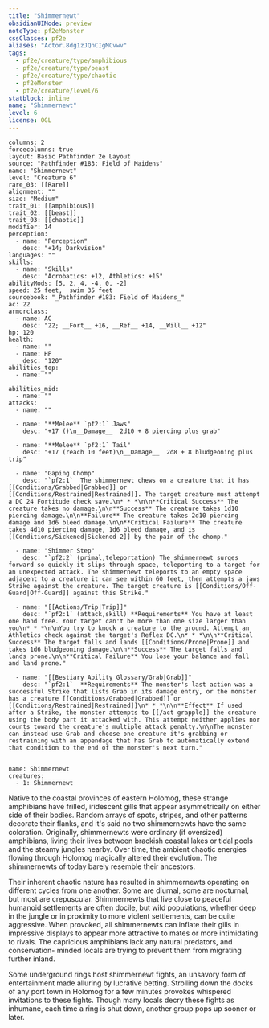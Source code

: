 ```yaml
---
title: "Shimmernewt"
obsidianUIMode: preview
noteType: pf2eMonster
cssClasses: pf2e
aliases: "Actor.8dg1zJQnCIgMCvwv" 
tags:
  - pf2e/creature/type/amphibious
  - pf2e/creature/type/beast
  - pf2e/creature/type/chaotic
  - pf2eMonster
  - pf2e/creature/level/6
statblock: inline
name: "Shimmernewt"
level: 6
license: OGL
---
```


```statblock
columns: 2
forcecolumns: true
layout: Basic Pathfinder 2e Layout
source: "Pathfinder #183: Field of Maidens"
name: "Shimmernewt"
level: "Creature 6"
rare_03: [[Rare]]
alignment: ""
size: "Medium"
trait_01: [[amphibious]]
trait_02: [[beast]]
trait_03: [[chaotic]]
modifier: 14
perception:
  - name: "Perception"
    desc: "+14; Darkvision"
languages: ""
skills:
  - name: "Skills"
    desc: "Acrobatics: +12, Athletics: +15"
abilityMods: [5, 2, 4, -4, 0, -2]
speed: 25 feet,  swim 35 feet
sourcebook: "_Pathfinder #183: Field of Maidens_"
ac: 22
armorclass:
  - name: AC
    desc: "22; __Fort__ +16, __Ref__ +14, __Will__ +12"
hp: 120
health:
  - name: ""
  - name: HP
    desc: "120"
abilities_top:
  - name: ""

abilities_mid:
  - name: ""
attacks:
  - name: ""

  - name: "**Melee** `pf2:1` Jaws"
    desc: "+17 ()\n__Damage__  2d10 + 8 piercing plus grab"

  - name: "**Melee** `pf2:1` Tail"
    desc: "+17 (reach 10 feet)\n__Damage__  2d8 + 8 bludgeoning plus trip"

  - name: "Gaping Chomp"
    desc: "`pf2:1`  The shimmernewt chews on a creature that it has [[Conditions/Grabbed|Grabbed]] or [[Conditions/Restrained|Restrained]]. The target creature must attempt a DC 24 Fortitude check save.\n* * *\n\n**Critical Success** The creature takes no damage.\n\n**Success** The creature takes 1d10 piercing damage.\n\n**Failure** The creature takes 2d10 piercing damage and 1d6 bleed damage.\n\n**Critical Failure** The creature takes 4d10 piercing damage, 1d6 bleed damage, and is [[Conditions/Sickened|Sickened 2]] by the pain of the chomp."

  - name: "Shimmer Step"
    desc: "`pf2:2` (primal,teleportation) The shimmernewt surges forward so quickly it slips through space, teleporting to a target for an unexpected attack. The shimmernewt teleports to an empty space adjacent to a creature it can see within 60 feet, then attempts a jaws Strike against the creature. The target creature is [[Conditions/Off-Guard|Off-Guard]] against this Strike."

  - name: "[[Actions/Trip|Trip]]"
    desc: "`pf2:1` (attack,skill) **Requirements** You have at least one hand free. Your target can't be more than one size larger than you\n* * *\n\nYou try to knock a creature to the ground. Attempt an Athletics check against the target's Reflex DC.\n* * *\n\n**Critical Success** The target falls and lands [[Conditions/Prone|Prone]] and takes 1d6 bludgeoning damage.\n\n**Success** The target falls and lands prone.\n\n**Critical Failure** You lose your balance and fall and land prone."

  - name: "[[Bestiary Ability Glossary/Grab|Grab]]"
    desc: "`pf2:1`  **Requirements** The monster's last action was a successful Strike that lists Grab in its damage entry, or the monster has a creature [[Conditions/Grabbed|Grabbed]] or [[Conditions/Restrained|Restrained]]\n* * *\n\n**Effect** If used after a Strike, the monster attempts to [[/act grapple]] the creature using the body part it attacked with. This attempt neither applies nor counts toward the creature's multiple attack penalty.\n\nThe monster can instead use Grab and choose one creature it's grabbing or restraining with an appendage that has Grab to automatically extend that condition to the end of the monster's next turn."
 
```

```encounter-table
name: Shimmernewt
creatures:
  - 1: Shimmernewt
```



Native to the coastal provinces of eastern Holomog, these strange amphibians have frilled, iridescent gills that appear asymmetrically on either side of their bodies. Random arrays of spots, stripes, and other patterns decorate their flanks, and it's said no two shimmernewts have the same coloration. Originally, shimmernewts were ordinary (if oversized) amphibians, living their lives between brackish coastal lakes or tidal pools and the steamy jungles nearby. Over time, the ambient chaotic energies flowing through Holomog magically altered their evolution. The shimmernewts of today barely resemble their ancestors.

Their inherent chaotic nature has resulted in shimmernewts operating on different cycles from one another. Some are diurnal, some are nocturnal, but most are crepuscular. Shimmernewts that live close to peaceful humanoid settlements are often docile, but wild populations, whether deep in the jungle or in proximity to more violent settlements, can be quite aggressive. When provoked, all shimmernewts can inflate their gills in impressive displays to appear more attractive to mates or more intimidating to rivals. The capricious amphibians lack any natural predators, and conservation- minded locals are trying to prevent them from migrating further inland.

Some underground rings host shimmernewt fights, an unsavory form of entertainment made alluring by lucrative betting. Strolling down the docks of any port town in Holomog for a few minutes provokes whispered invitations to these fights. Though many locals decry these fights as inhumane, each time a ring is shut down, another group pops up sooner or later.
